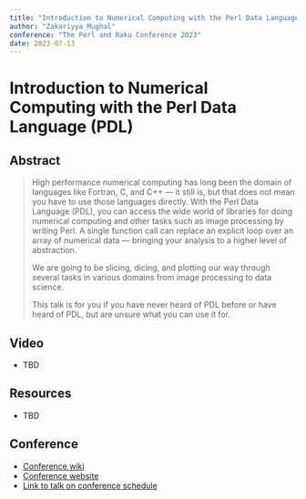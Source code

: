 ```yaml
---
title: "Introduction to Numerical Computing with the Perl Data Language (PDL)"
author: "Zakariyya Mughal"
conference: "The Perl and Raku Conference 2023"
date: 2023-07-13
---
```


# Introduction to Numerical Computing with the Perl Data Language (PDL)

## Abstract

> High performance numerical computing has long been the domain of languages like Fortran, C, and C++ — it still is, but that does not mean you have to use those languages directly. With the Perl Data Language (PDL), you can access the wide world of libraries for doing numerical computing and other tasks such as image processing by writing Perl. A single function call can replace an explicit loop over an array of numerical data — bringing your analysis to a higher level of abstraction.
>
> We are going to be slicing, dicing, and plotting our way through several tasks in various domains from image processing to data science.
>
> This talk is for you if you have never heard of PDL before or have heard of PDL, but are unsure what you can use it for.

## Video

- TBD

## Resources

- TBD

## Conference

- [Conference wiki](https://github.com/perlconference/tprc-2023-tor/wiki)
- [Conference website](https://tprc.to/tprc-2023-tor/)
- [Link to talk on conference schedule](https://tprc2023.sched.com/event/1LhnP)
